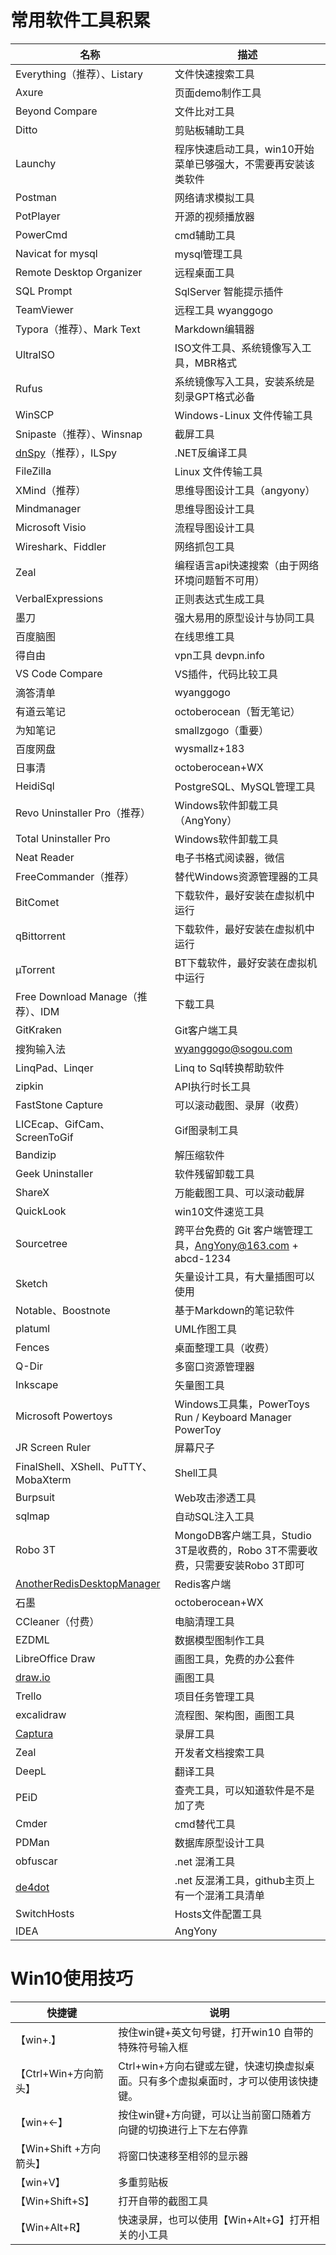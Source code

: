 # 常用软件工具积累

| 名称                                                         | 描述                                                         |
| ------------------------------------------------------------ | ------------------------------------------------------------ |
| Everything（推荐）、Listary                                  | 文件快速搜索工具                                             |
| Axure                                                        | 页面demo制作工具                                             |
| Beyond Compare                                               | 文件比对工具                                                 |
| Ditto                                                        | 剪贴板辅助工具                                               |
| Launchy                                                      | 程序快速启动工具，win10开始菜单已够强大，不需要再安装该类软件 |
| Postman                                                      | 网络请求模拟工具                                             |
| PotPlayer                                                    | 开源的视频播放器                                             |
| PowerCmd                                                     | cmd辅助工具                                                  |
| Navicat for mysql                                            | mysql管理工具                                                |
| Remote Desktop Organizer                                     | 远程桌面工具                                                 |
| SQL Prompt                                                   | SqlServer 智能提示插件                                       |
| TeamViewer                                                   | 远程工具 wyanggogo                                           |
| Typora（推荐）、Mark Text                                    | Markdown编辑器                                               |
| UltraISO                                                     | ISO文件工具、系统镜像写入工具，MBR格式                       |
| Rufus                                                        | 系统镜像写入工具，安装系统是刻录GPT格式必备                  |
| WinSCP                                                       | Windows-Linux 文件传输工具                                   |
| Snipaste（推荐）、Winsnap                                    | 截屏工具                                                     |
| [dnSpy](https://github.com/0xd4d/dnSpy/releases)（推荐），ILSpy | .NET反编译工具                                               |
| FileZilla                                                    | Linux 文件传输工具                                           |
| XMind（推荐）                                                | 思维导图设计工具（angyony）                                  |
| Mindmanager                                                  | 思维导图设计工具                                             |
| Microsoft Visio                                              | 流程导图设计工具                                             |
| Wireshark、Fiddler                                           | 网络抓包工具                                                 |
| Zeal                                                         | 编程语言api快速搜索（由于网络环境问题暂不可用）              |
| VerbalExpressions                                            | 正则表达式生成工具                                           |
| 墨刀                                                         | 强大易用的原型设计与协同工具                                 |
| 百度脑图                                                     | 在线思维工具                                                 |
| 得自由                                                       | vpn工具 devpn.info                                           |
| VS Code Compare                                              | VS插件，代码比较工具                                         |
| 滴答清单                                                     | wyanggogo                                                    |
| 有道云笔记                                                   | octoberocean（暂无笔记）                                     |
| 为知笔记                                                     | smallzgogo（重要）                                           |
| 百度网盘                                                     | wysmallz+183                                                 |
| 日事清                                                       | octoberocean+WX                                              |
| HeidiSql                                                     | PostgreSQL、MySQL管理工具                                    |
| Revo Uninstaller Pro（推荐）                                 | Windows软件卸载工具（AngYony）                               |
| Total Uninstaller Pro                                        | Windows软件卸载工具                                          |
| Neat Reader                                                  | 电子书格式阅读器，微信                                       |
| FreeCommander（推荐）                                        | 替代Windows资源管理器的工具                                  |
| BitComet                                                     | 下载软件，最好安装在虚拟机中运行                             |
| qBittorrent                                                  | 下载软件，最好安装在虚拟机中运行                             |
| µTorrent                                                     | BT下载软件，最好安装在虚拟机中运行                           |
| Free Download Manage（推荐）、IDM                            | 下载工具                                                     |
| GitKraken                                                    | Git客户端工具                                                |
| 搜狗输入法                                                   | wyanggogo@sogou.com                                          |
| LinqPad、Linqer                                              | Linq to Sql转换帮助软件                                      |
| zipkin                                                       | API执行时长工具                                              |
| FastStone Capture                                            | 可以滚动截图、录屏（收费）                                   |
| LICEcap、GifCam、ScreenToGif                                 | Gif图录制工具                                                |
| Bandizip                                                     | 解压缩软件                                                   |
| Geek Uninstaller                                             | 软件残留卸载工具                                             |
| ShareX                                                       | 万能截图工具、可以滚动截屏                                   |
| QuickLook                                                    | win10文件速览工具                                            |
| Sourcetree                                                   | 跨平台免费的 Git 客户端管理工具，[AngYony@163.com](http://mailto:AngYony@163.com/) + abcd-1234 |
| Sketch                                                       | 矢量设计工具，有大量插图可以使用                             |
| Notable、Boostnote                                           | 基于Markdown的笔记软件                                       |
| platuml                                                      | UML作图工具                                                  |
| Fences                                                       | 桌面整理工具（收费）                                         |
| Q-Dir                                                        | 多窗口资源管理器                                             |
| Inkscape                                                     | 矢量图工具                                                   |
| Microsoft Powertoys                                          | Windows工具集，PowerToys Run / Keyboard Manager PowerToy     |
| JR Screen Ruler                                              | 屏幕尺子                                                     |
| FinalShell、XShell、PuTTY、MobaXterm                         | Shell工具                                                    |
| Burpsuit                                                     | Web攻击渗透工具                                              |
| sqlmap                                                       | 自动SQL注入工具                                              |
| Robo 3T                                                      | MongoDB客户端工具，Studio 3T是收费的，Robo 3T不需要收费，只需要安装Robo 3T即可 |
| [AnotherRedisDesktopManager](https://github.com/qishibo/AnotherRedisDesktopManager) | Redis客户端                                                  |
| 石墨                                                         | octoberocean+WX                                              |
| CCleaner（付费）                                             | 电脑清理工具                                                 |
| EZDML                                                        | 数据模型图制作工具                                           |
| LibreOffice Draw                                             | 画图工具，免费的办公套件                                     |
| [draw.io](https://github.com/jgraph/drawio)                  | 画图工具                                                     |
| Trello                                                       | 项目任务管理工具                                             |
| excalidraw                                                   | 流程图、架构图，画图工具                                     |
| [Captura](https://mathewsachin.github.io/Captura/)           | 录屏工具                                                     |
| Zeal                                                         | 开发者文档搜索工具                                           |
| DeepL                                                        | 翻译工具                                                     |
| PEiD                                                         | 查壳工具，可以知道软件是不是加了壳                           |
| Cmder                                                        | cmd替代工具                                                  |
| PDMan                                                        | 数据库原型设计工具                                           |
| obfuscar                                                     | .net 混淆工具                                                |
| [de4dot](https://github.com/de4dot/de4dot)                   | .net 反混淆工具，github主页上有一个混淆工具清单              |
| SwitchHosts                                                  | Hosts文件配置工具                                            |
| IDEA                                                         | AngYony                                                      |



# Win10使用技巧

| 快捷键                  | 说明                                                         |
| ----------------------- | ------------------------------------------------------------ |
| 【win+.】               | 按住win键+英文句号键，打开win10 自带的特殊符号输入框         |
| 【Ctrl+Win+方向箭头】   | Ctrl+win+方向右键或左键，快速切换虚拟桌面。只有多个虚拟桌面时，才可以使用该快捷键。 |
| 【win+←】               | 按住win键+方向键，可以让当前窗口随着方向键的切换进行上下左右停靠 |
| 【Win+Shift +方向箭头】 | 将窗口快速移至相邻的显示器                                   |
| 【win+V】               | 多重剪贴板                                                   |
| 【Win+Shift+S】         | 打开自带的截图工具                                           |
| 【Win+Alt+R】           | 快速录屏，也可以使用【Win+Alt+G】打开相关的小工具            |

